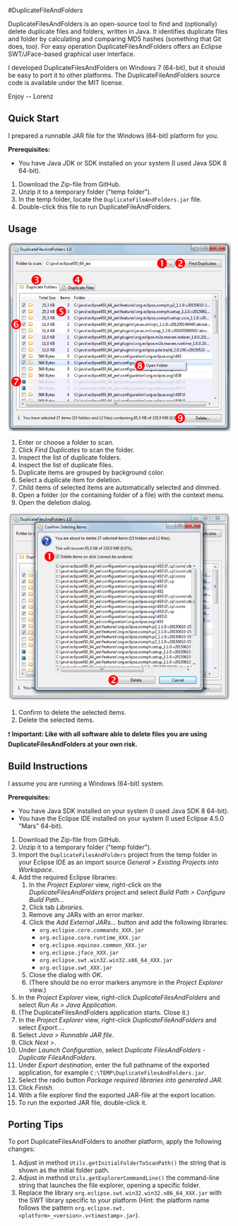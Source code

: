 #DuplicateFileAndFolders

DuplicateFilesAndFolders is an open-source tool to find and (optionally) delete duplicate files and folders, written in Java. It identifies duplicate files and folder by calculating and comparing MD5 hashes (something that Git does, too). For easy operation DuplicateFilesAndFolders offers an Eclipse SWT/JFace-based graphical user interface.

I developed DuplicateFilesAndFolders on Windows 7 (64-bit), but it should be easy to port it to other platforms. The DuplicateFileAndFolders source code is available under the MIT license.

Enjoy -- Lorenz

## Quick Start

I prepared a runnable JAR file for the Windows (64-bit) platform for you.

**Prerequisites:**
* You have Java JDK or SDK installed on your system (I used Java SDK 8 64-bit).

1. Download the Zip-file from GitHub.
2. Unzip it to a temporary folder ("temp folder").
3. In the temp folder, locate the `DuplicateFileAndFolders.jar` file.
4. Double-click this file to run DuplicateFileAndFolders.

## Usage

![Screenshot1](etc/image1.png "Screenshot1")

1. Enter or choose a folder to scan.
2. Click _Find Duplicates_ to scan the folder.
3. Inspect the list of duplicate folders.
4. Inspect the list of duplicate files.
5. Duplicate items are grouped by background color.
6. Select a duplicate item for deletion.
7. Child items of selected items are automatically selected and dimmed.
8. Open a folder (or the containing folder of a file) with the context menu.
9. Open the deletion dialog.

![Screenshot2](etc/image2.png "Screenshot2")

1. Confirm to delete the selected items.
2. Delete the selected items.

:exclamation: **Important: Like with all software able to delete files you are using DuplicateFilesAndFolders at your own risk.**

## Build Instructions

I assume you are running a Windows (64-bit) system.

**Prerequisites:**
* You have Java SDK installed on your system (I used Java SDK 8 64-bit).
* You have the Eclipse IDE installed on your system (I used Eclipse 4.5.0 "Mars" 64-bit).

1. Download the Zip-file from GitHub.
2. Unzip it to a temporary folder ("temp folder").
3. Import the `DuplicateFilesAndFolders` project from the temp folder in your Eclipse IDE as an import source _General > Existing Projects into Workspace_.
4. Add the required Eclipse libraries:
	1. In the _Project Explorer_ view, right-click on the _DuplicateFilesAndFolders_ project and select _Build Path > Configure Build Path..._
	2. Click tab _Libraries_.
	3. Remove any JARs with an error marker.
	4. Click the _Add External JARs..._ button and add the following libraries:
		* `org.eclipse.core.commands_XXX.jar`
		* `org.eclipse.core.runtime_XXX.jar`
		* `org.eclipse.equinox.common_XXX.jar`
		* `org.eclipse.jface_XXX.jar`
		* `org.eclipse.swt.win32.win32.x86_64_XXX.jar`
		* `org.eclipse.swt_XXX.jar`
	5. Close the dialog with _OK_.
	6. (There should be no error markers anymore in the _Project Explorer_ view.)
5. In the _Project Explorer_ view, right-click _DuplicateFilesAndFolders_ and select _Run As > Java Application_.
6. (The DuplicateFilesAndFolders application starts. Close it.)
7. In the _Project Explorer_ view, right-click _DuplicateFileAndFolders_ and select _Export..._.
8. Select _Java > Runnable JAR file_.
9. Click _Next >_.
10. Under _Launch Configuration_, select _Duplicate FilesAndFolders - Duplicate FilesAndFolders_.
11. Under _Export destination_, enter the full pathname of the exported application, for example `C:\TEMP\DuplicateFilesAndFolders.jar`.
12. Select the radio button _Package required libraries into generated JAR_.
13. Click _Finish_.
14. With a file explorer find the exported JAR-file at the export location.
15. To run the exported JAR file, double-click it.

## Porting Tips

To port DuplicateFilesAndFolders to another platform, apply the following changes:

1. Adjust in method `Utils.getInitialFolderToScanPath()` the string that is shown as the initial folder path.
2. Adjust in method `Utils.getExplorerCommandLine()` the command-line string that launches the file explorer, opening a specific folder.
3. Replace the library `org.eclipse.swt.win32.win32.x86_64_XXX.jar` with the SWT library specific to your platform (Hint: the platform name follows the pattern `org.eclipse.swt.<platform>_<version>.v<timestamp>.jar`).
